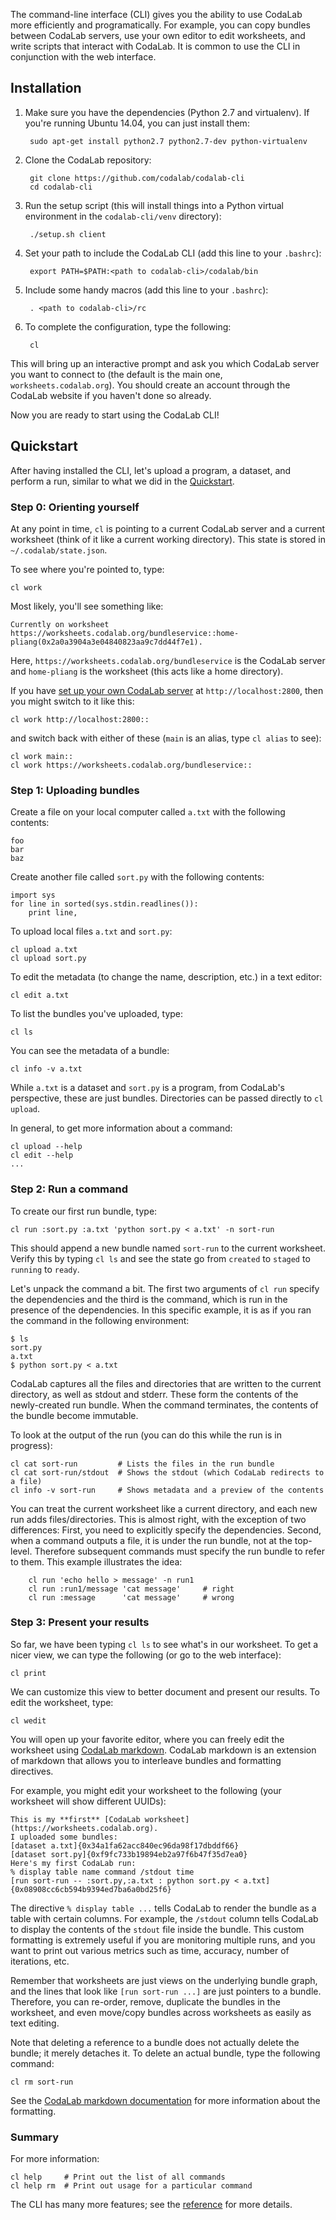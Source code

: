 The command-line interface (CLI) gives you the ability to use CodaLab more
efficiently and programatically.  For example, you can copy bundles between
CodaLab servers, use your own editor to edit worksheets, and write scripts that
interact with CodaLab.  It is common to use the CLI in conjunction with the web
interface.

## Installation

1. Make sure you have the dependencies (Python 2.7 and virtualenv).  If you're
running Ubuntu 14.04, you can just install them:

        sudo apt-get install python2.7 python2.7-dev python-virtualenv

2. Clone the CodaLab repository:

        git clone https://github.com/codalab/codalab-cli
        cd codalab-cli

3. Run the setup script (this will install things into a Python virtual
environment in the `codalab-cli/venv` directory):

        ./setup.sh client

4. Set your path to include the CodaLab CLI (add this line to your `.bashrc`):

        export PATH=$PATH:<path to codalab-cli>/codalab/bin

5. Include some handy macros (add this line to your `.bashrc`):

        . <path to codalab-cli>/rc

6. To complete the configuration, type the following:

        cl

  This will bring up an interactive prompt and ask you which CodaLab server you
  want to connect to (the default is the main one, `worksheets.codalab.org`).
  You should create an account through the CodaLab website if you haven't done
  so already.

Now you are ready to start using the CodaLab CLI!

## Quickstart

After having installed the CLI, let's upload a program, a dataset, and perform
a run, similar to what we did in the [Quickstart](Quickstart).

### Step 0: Orienting yourself

At any point in time, `cl` is pointing to a current CodaLab server and a
current worksheet (think of it like a current working directory).  This state
is stored in `~/.codalab/state.json`.

To see where you're pointed to, type:

    cl work

Most likely, you'll see something like:

    Currently on worksheet https://worksheets.codalab.org/bundleservice::home-pliang(0x2a0a3904a3e04840823aa9c7dd44f7e1).

Here, `https://worksheets.codalab.org/bundleservice` is the CodaLab server and
`home-pliang` is the worksheet (this acts like a home directory).

If you have [set up your own CodaLab server](Server-Setup) at `http://localhost:2800`,
then you might switch to it like this:

    cl work http://localhost:2800::

and switch back with either of these (`main` is an alias, type `cl alias` to see):

    cl work main::
    cl work https://worksheets.codalab.org/bundleservice::

### Step 1: Uploading bundles

Create a file on your local computer called `a.txt` with the following contents:

    foo
    bar
    baz

Create another file called `sort.py` with the following contents:

    import sys
    for line in sorted(sys.stdin.readlines()):
        print line,

To upload local files `a.txt` and `sort.py`:

    cl upload a.txt
    cl upload sort.py

To edit the metadata (to change the name, description, etc.) in a text editor:

    cl edit a.txt

To list the bundles you've uploaded, type:

    cl ls

You can see the metadata of a bundle:

    cl info -v a.txt

While `a.txt` is a dataset and `sort.py` is a program, from CodaLab's
perspective, these are just bundles.  Directories can be passed directly to `cl
upload`.

In general, to get more information about a command:

    cl upload --help
    cl edit --help
    ...

### Step 2: Run a command

To create our first run bundle, type:

    cl run :sort.py :a.txt 'python sort.py < a.txt' -n sort-run

This should append a new bundle named `sort-run` to the current worksheet.
Verify this by typing `cl ls` and see the state go from `created` to `staged`
to `running` to `ready`.

Let's unpack the command a bit.  The first two arguments of `cl run` specify the
dependencies and the third is the command, which is run in the presence of the
dependencies.  In this specific example, it is as if you ran the command in the
following environment:

    $ ls
    sort.py
    a.txt
    $ python sort.py < a.txt

CodaLab captures all the files and directories that are written to the current
directory, as well as stdout and stderr.  These form the contents of the
newly-created run bundle.  When the command terminates, the contents of the
bundle become immutable.

To look at the output of the run (you can do this while the run is in progress):

    cl cat sort-run         # Lists the files in the run bundle
    cl cat sort-run/stdout  # Shows the stdout (which CodaLab redirects to a file)
    cl info -v sort-run     # Shows metadata and a preview of the contents

You can treat the current worksheet like a current directory, and each new run
adds files/directories.  This is almost right, with the exception of two
differences: First, you need to explicitly specify the dependencies.
Second, when a command outputs a file, it is under the run bundle, not at the
top-level.  Therefore subsequent commands must specify the run bundle to refer
to them.  This example illustrates the idea:

        cl run 'echo hello > message' -n run1
        cl run :run1/message 'cat message'     # right
        cl run :message      'cat message'     # wrong

### Step 3: Present your results

So far, we have been typing `cl ls` to see what's in our worksheet.  To get a nicer view,
we can type the following (or go to the web interface):

    cl print

We can customize this view to better document and present our results.  To
edit the worksheet, type:

    cl wedit

You will open up your favorite editor, where you can freely edit the worksheet
using [CodaLab markdown](Worksheet-Markdown).
CodaLab markdown is an extension of markdown that allows you to interleave
bundles and formatting directives.

For example, you might edit your worksheet to the following (your worksheet
will show different UUIDs):

    This is my **first** [CodaLab worksheet](https://worksheets.codalab.org).
    I uploaded some bundles:
    [dataset a.txt]{0x34a1fa62acc840ec96da98f17dbddf66}
    [dataset sort.py]{0xf9fc733b19894eb2a97f6b47f35d7ea0}
    Here's my first CodaLab run:
    % display table name command /stdout time
    [run sort-run -- :sort.py,:a.txt : python sort.py < a.txt]{0x08908cc6cb594b9394ed7ba6a0bd25f6}

The directive `% display table ...` tells CodaLab to render the bundle as a table
with certain columns.  For example, the `/stdout` column tells CodaLab to display
the contents of the `stdout` file inside the bundle.  This custom formatting
is extremely useful if you are monitoring multiple runs, and you want to print
out various metrics such as time, accuracy, number of iterations, etc.

Remember that worksheets are just views on the underlying bundle graph, and the
lines that look like `[run sort-run ...]` are just pointers to a bundle.
Therefore, you can re-order, remove, duplicate the bundles in the worksheet,
and even move/copy bundles across worksheets as easily as text editing.

Note that deleting a reference to a bundle does not actually delete the bundle;
it merely detaches it.  To delete an actual bundle, type the following command:

    cl rm sort-run

See the [CodaLab markdown documentation](Worksheet-Markdown) for more
information about the formatting.

### Summary

For more information:

    cl help     # Print out the list of all commands
    cl help rm  # Print out usage for a particular command

The CLI has many more features; see the [reference](CLI-Reference) for more details.

